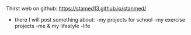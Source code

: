 Thirst web on github:
https://stamed13.github.io/stanmed/

* there I will post something about:
  -my projects for school
  -my exercise projects
  -me & my lifestyle
  -life 
